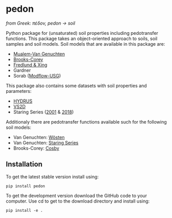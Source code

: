 # pedon

*from Greek: πέδον, pedon -> soil*

Python package for (unsaturated) soil properties including pedotransfer functions. This package takes an object-oriented approach to soils, soil samples and soil models. Soil models that are available in this package are:
  - [Mualem-Van Genuchten](http://www.soilphysics.okstate.edu/teaching/soil-6583/references-folder/van%20Genuchten%201980.pdf)
  - [Brooks-Corey](https://www.wipp.energy.gov/library/cra/2009_cra/references/Others/Brooks_Corey_1964_Hydraulic_Properties_ERMS241117.pdf)
  - [Fredlund & Xing](http://projects.mans.edu.eg/heepf/ilppp/cources/12/pdf%20course/1/pressure/osmotic%20soilsalinity22.pdf)
  - Gardner
  - Sorab ([Modflow-USG](https://www.gsienv.com/product/modflow-usg/))

This package also contains some datasets with soil properties and parameters:
  - [HYDRUS](https://www2.pc-progress.com/downloads/Pgm_Hydrus3D5/HYDRUS_user_Manual_V5.pdf)
  - [VS2D](https://pubs.usgs.gov/wri/1983/4099/report.pdf)
  - Staring Series ([2001](https://edepot.wur.nl/43272) & [2018](https://edepot.wur.nl/512761))

Additionaly there are pedotransfer functions available such for the following soil models:

  - Van Genuchten: [Wösten](https://www.sciencedirect.com/science/article/pii/S0016706198001323/pdfft?md5=6844f89c07deb81001c2a6eea6fc9e32&pid=1-s2.0-S0016706198001323-main.pdf)
  - Van Genuchten: [Staring Series](https://edepot.wur.nl/43272)
  - Brooks-Corey: [Cosby](https://hess.copernicus.org/articles/25/2445/2021/hess-25-2445-2021.pdf)

## Installation
To get the latest stable version install using:

`pip install pedon`

To get the development version download the GitHub code to your computer. Use cd to get to the download directory and install using:

`pip install -e .`
